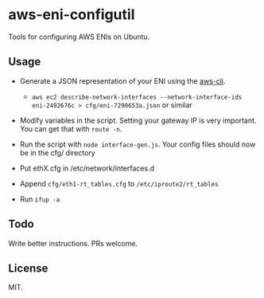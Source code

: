 # aws-eni-configutil
Tools for configuring AWS ENIs on Ubuntu. 

## Usage

- Generate a JSON representation of your ENI using the [aws-cli](https://github.com/aws/aws-cli).
  - `aws ec2 describe-network-interfaces --network-interface-ids eni-2492676c > cfg/eni-7290653a.json` or similar
  
- Modify variables in the script. Setting your gateway IP is very important. You can get that with `route -n`.
- Run the script with `node interface-gen.js`. Your config files should now be in the cfg/ directory
- Put ethX.cfg in /etc/network/interfaces.d
- Append `cfg/eth1-rt_tables.cfg` to `/etc/iproute2/rt_tables`
- Run `ifup -a`

## Todo
Write better instructions. PRs welcome.

## License
MIT.
